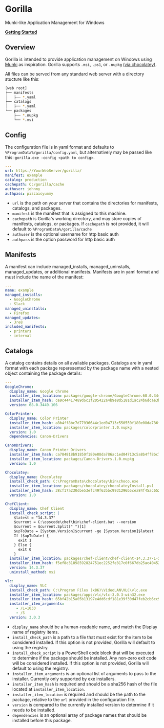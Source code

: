 # Gorilla
Munki-like Application Management for Windows

**[Getting Started](https://github.com/1dustindavis/gorilla/wiki)**

## Overview
Gorilla is intended to provide application management on Windows using [Munki](https://github.com/munki/munki) as inspiration.
Gorilla supports `.msi`, `.ps1`, or `.nupkg` [(via chocolatey)](https://github.com/chocolatey/choco).

All files can be served from any standard web server with a directory stucture like this:

```bash
[web root]
├── manifests
│   ├── *.yaml
├── catalogs
│   ├── *.yaml
└── packages
    ├── *.nupkg
    └── *.msi
```

## Config
The configuration file is in yaml format and defaults to `%ProgramData%/gorilla/config.yaml`, but alternatively may be passed like this: `gorilla.exe -config <path to config>`.

```yaml
---
url: https://YourWebServer/gorilla/
manifest: example
catalog: production
cachepath: C:/gorilla/cache
authuser: johnny
authpass: pizzaisyummy
```

* `url` is the path on your server that contains the directories for manifests, catalogs, and packages.
* `manifest` is the manifest that is assigned to this machine.
* `cachepath` is Gorilla's working directory, and may store copies of manifests, catalogs, or packages. If `cachepath` is not provided, it will default to `%ProgramData%/gorilla/cache`
* `authuser` is the optional username for http basic auth
* `authpass` is the option password for http basic auth

## Manifests
A manifest can include managed_installs, managed_uninstalls, managed_updates, or additional manifests. Manifests are in yaml format and must include the name of the manifest:

```yaml
---
name: example
managed_installs:
  - GoogleChrome
  - Slack
managed_uninstalls:
  - Firefox
managed_updates:
  - Jre8
included_manifests:
  - printers
  - internal
```
## Catalogs
A catalog contains details on all available packages. Catalogs are in yaml format with each package reperesented by the package name with a nested object containing the package details:

```yaml
---
GoogleChrome:
  display_name: Google Chrome
  installer_item_location: packages/google-chrome/GoogleChrome.68.0.3440.106.nupkg
  installer_item_hash: ce9c44417489d6c1f205422a4b9e8d5181d1ac24b6dcae3bd68ec315efdeb18b
  version: 68.0.3440.106

ColorPrinter:
  display_name: Color Printer
  installer_item_hash: a8b4ff8bc7d77036644c1ed04713c550550f180e08da786fbca784818b918dac
  installer_item_location: packages/colorprinter.1.0.nupkg
  version: 1.0
  dependencies: Canon-Drivers

CanonDrivers:
  display_name: Canon Printer Drivers
  installer_item_hash: ca784818b91850f180e08da786ac1ed04713c5a8b4ff8bc7d77036644dac505aec
  installer_item_location: packages/Canon-Drivers.1.0.nupkg
  version: 1.0

Chocolatey:
  display_name: Chocolatey
  install_check_path: C:\ProgramData\chocolatey\bin\choco.exe
  installer_item_location: packages/chocolatey/chocolateyInstall.ps1
  installer_item_hash: 38cf17a230dbe53efc49f63bbc9931296b5cea84f45ac6528ce60767fe370230
  version: 1.0

ChefClient:
  display_name: Chef Client
  install_check_script: |
    $latest = "14.3.37"
    $current = C:\opscode\chef\bin\chef-client.bat --version
    $current = $current.Split(" ")[1]
    $upToDate = [System.Version]$current -ge [System.Version]$latest
    If ($upToDate) {
      exit 1
    } Else {
      exit 0
    }
  installer_item_location: packages/chef-client/chef-client-14.3.37-1-x64.msi
  installer_item_hash: f5ef8c31898592824751ec2252fe317c0f667db25ac40452710c8ccf35a1b28d
  version: 14.3.37
  uninstall_method: msi

vlc:
  display_name: VLC
  install_check_path: C:\Program Files (x86)\VideoLAN\VLC\vlc.exe
  installer_item_location: packages/apps/vlc/vlc-3.0.3-win32.exe
  installer_item_hash: 65bf42b15a05b13197e4dd6cdf181e39f30d47feb2cb6cc929db21cd634cd36f
  installer_item_arguments: 
     - /L=1033
     - /S
  version: 3.0.3

```

* `display_name` should be a human-readable name, and match the Display name of registry items.
* `install_check_path` is a path to a file that must exist for the item to be considered installed. If this option is not provided, Gorilla will default to using the registry.
* `install_check_script` is a PowerShell code block that will be executed to determine if the package should be installed. Any non-zero exit code will be considered installed. If this option is not provided, Gorilla will default to using the registry.
* `installer_item_arguments` is an optional list of arguments to pass to the installer. Currently only supported by exe installers.
* `installer_item_hash` is required and should be a sha256 hash of the file located at `installer_item_location`.
* `installer_item_location` is required and should be the path to the package, relative to the `url` provided in the configuration file.
* `version` is compared to the currently installed version to determine if it needs to be installed.
* `dependencies` is an optional array of package names that should be installed before this package.
